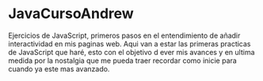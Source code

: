 # JavaCursoAndrew
Ejercicios de JavaScript, primeros pasos en el entendimiento de añadir interactividad en mis paginas web.
Aqui van a estar las primeras practicas de JavaScript que haré, esto con el objetivo d ever mis avances
y en ultima medida por la nostalgia que me pueda traer recordar como inicie para cuando ya este mas avanzado.
